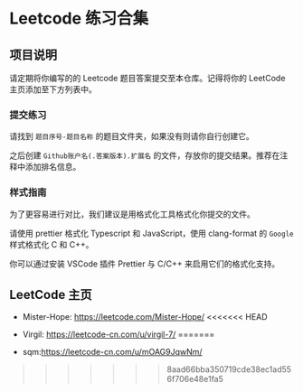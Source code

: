 # Leetcode 练习合集

## 项目说明

请定期将你编写的的 Leetcode 题目答案提交至本仓库。记得将你的 LeetCode 主页添加至下方列表中。

### 提交练习

请找到 `题目序号-题目名称` 的题目文件夹，如果没有则请你自行创建它。

之后创建 `Github账户名(.答案版本).扩展名` 的文件，存放你的提交结果。推荐在注释中添加排名信息。

### 样式指南

为了更容易进行对比，我们建议是用格式化工具格式化你提交的文件。

请使用 prettier 格式化 Typescript 和 JavaScript，使用 clang-format 的 `Google` 样式格式化 C 和 C++。

你可以通过安装 VSCode 插件 Prettier 与 C/C++ 来启用它们的格式化支持。

## LeetCode 主页

- Mister-Hope: <https://leetcode.com/Mister-Hope/>
<<<<<<< HEAD

- Virgil: <https://leetcode-cn.com/u/virgil-7/>
=======
- sqm:<https://leetcode-cn.com/u/mOAG9JqwNm/>
>>>>>>> 8aad66bba350719cde38ec1ad556f706e48e1fa5
